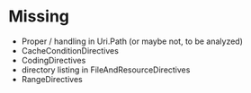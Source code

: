 # Missing

* Proper / handling in Uri.Path (or maybe not, to be analyzed)
* CacheConditionDirectives
* CodingDirectives
* directory listing in FileAndResourceDirectives
* RangeDirectives